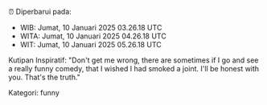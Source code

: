 ⏰ Diperbarui pada:
- WIB: Jumat, 10 Januari 2025 03.26.18 UTC
- WITA: Jumat, 10 Januari 2025 04.26.18 UTC
- WIT: Jumat, 10 Januari 2025 05.26.18 UTC

Kutipan Inspiratif:
"Don't get me wrong, there are sometimes if I go and see a really funny comedy, that I wished I had smoked a joint. I'll be honest with you. That's the truth."


Kategori: funny

